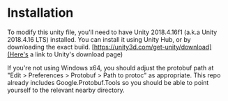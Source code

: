 # Installation

To modify this unity file, you'll need to have Unity 2018.4.16f1 (a.k.a Unity 2018.4.16 LTS) installed. 
You can install it using Unity Hub, or by downloading the exact build.
[https://unity3d.com/get-unity/download](Here's a link to Unity's download page)

If you're not using Windows x64, you should adjust the protobuf path at "Edit > Preferences > Protobuf > Path to protoc" as appropriate.
This repo already includes Google.Protobuf.Tools so you should be able to point yourself to the relevant nearby directory.
